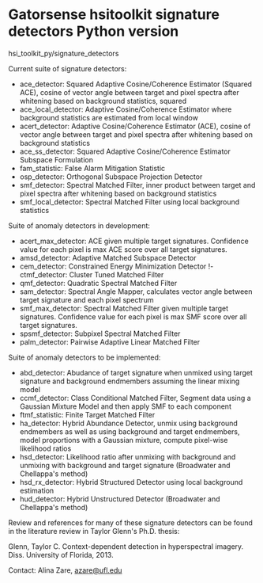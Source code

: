 # Gatorsense hsitoolkit signature detectors Python version
hsi_toolkit_py/signature_detectors

Current suite of signature detectors:
- ace_detector: Squared Adaptive Cosine/Coherence Estimator (Squared ACE), cosine of vector angle between target and pixel spectra after whitening based on background statistics, squared
- ace_local_detector: Adaptive Cosine/Coherence Estimator where background statistics are estimated from local window
- acert_detector: Adaptive Cosine/Coherence Estimator (ACE), cosine of vector angle between target and pixel spectra after whitening based on background statistics
- ace_ss_detector: Squared Adaptive Cosine/Coherence Estimator Subspace Formulation
- fam_statistic: False Alarm Mitigation Statistic
- osp_detector: Orthogonal Subspace Projection Detector
- smf_detector: Spectral Matched Filter, inner product between target and pixel spectra after whitening based on background statistics
- smf_local_detector: Spectral Matched Filter using local background statistics


Suite of anomaly detectors in development:
- acert_max_detector: ACE given multiple target signatures. Confidence value for each pixel is max ACE score over all target signatures.
- amsd_detector: Adaptive Matched Subspace Detector
- cem_detector: Constrained Energy Minimization Detector
!- ctmf_detector: Cluster Tuned Matched Filter
- qmf_detector: Quadratic Spectral Matched Filter
- sam_detector: Spectral Angle Mapper, calculates vector angle between target signature and each pixel spectrum
- smf_max_detector: Spectral Matched Filter given multiple target signatures. Confidence value for each pixel is max SMF score over all target signatures.
- spsmf_detector: Subpixel Spectral Matched Filter
- palm_detector: Pairwise Adaptive Linear Matched Filter



Suite of anomaly detectors to be implemented:
- abd_detector: Abudance of target signature when unmixed using target signature and background endmembers assuming the linear mixing model
- ccmf_detector: Class Conditional Matched Filter, Segment data using a Gaussian Mixture Model and then apply SMF to each component
- ftmf_statistic: Finite Target Matched Filter
- ha_detector: Hybrid Abundance Detector, unmix using background endmembers as well as using background and target endmembers, model proportions with a Gaussian mixture, compute pixel-wise likelihood ratios
- hsd_detector: Likelihood ratio after unmixing with background and unmixing with background and target signature (Broadwater and Chellappa's method)
- hsd_rx_detector: Hybrid Structured Detector using local background estimation
- hud_detector: Hybrid Unstructured Detector (Broadwater and Chellappa's method)

<!-- Anomaly detectors can also be run in *Segmented* mode using segmented.m utility.
Segmented mode is where a detector is applied to segments of the imagery separately (i.e., background statistics computed from segment rather than full image).  
See segmented examples in demo code. -->

Review and references for many of these signature detectors can be found in the literature review in Taylor Glenn's Ph.D. thesis:

Glenn, Taylor C. Context-dependent detection in hyperspectral imagery. Diss. University of Florida, 2013.

Contact: Alina Zare, azare@ufl.edu
